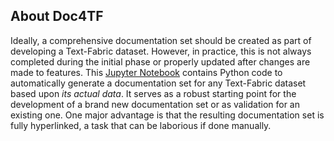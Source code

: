 ## About Doc4TF

Ideally, a comprehensive documentation set should be created as part of developing a Text-Fabric dataset. However, in practice, this is not always completed during the initial phase or properly updated after changes are made to features. This [Jupyter Notebook](https://github.com/tonyjurg/Doc4TF/blob/main/CreateFeatureDoc.ipynb) contains Python code to automatically generate a documentation set for any Text-Fabric dataset based upon *its actual data*. It serves as a robust starting point for the development of a brand new documentation set or as validation for an existing one. One major advantage is that the resulting documentation set is fully hyperlinked, a task that can be laborious if done manually. 

